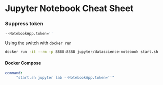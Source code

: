 # Jupyter Notebook Cheat Sheet

### Suppress token
```bash
--NotebookApp.token=''
```
Using the switch with `docker run`
```bash
docker run -it --rm -p 8888:8888 jupyter/datascience-notebook start.sh jupyter lab --NotebookApp.token=''
```
#### Docker Compose
```yaml
command:
     "start.sh jupyter lab --NotebookApp.token=''"
```
